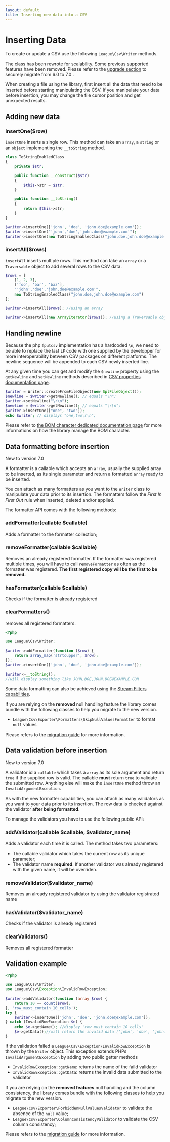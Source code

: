 ```yaml
---
layout: default
title: Inserting new data into a CSV
---
```


# Inserting Data

To create or update a CSV use the following `League\Csv\Writer` methods.

<p class="message-warning">The class has been rewrote for scalability. Some previous supported features have been removed. Please refer to the <a href="/upgrading/7.0/">upgrade section</a> to securely migrate from 6.0 to 7.0 .</p>

<p class="message-info">When creating a file using the library, first insert all the data that need to be inserted before starting manipulating the CSV. If you manipulate your data before insertion, you may change the file cursor position and get unexpected results.</p>

## Adding new data

### insertOne($row)

`insertOne` inserts a single row. This method can take an `array`, a `string` or
an `object` implementing the `__toString` method.

~~~php
class ToStringEnabledClass
{
    private $str;

    public function __construct($str)
    {
        $this->str = $str;
    }

    public function __toString()
    {
        return $this->str;
    }
}

$writer->insertOne(['john', 'doe', 'john.doe@example.com']);
$writer->insertOne("'john','doe','john.doe@example.com'");
$writer->insertOne(new ToStringEnabledClass("john,doe,john.doe@example.com"))
~~~

### insertAll($rows)

`insertAll` inserts multiple rows. This method can take an `array` or a
`Traversable` object to add several rows to the CSV data.

~~~php
$rows = [
    [1, 2, 3],
    ['foo', 'bar', 'baz'],
    "'john','doe','john.doe@example.com'",
    new ToStringEnabledClass("john,doe,john.doe@example.com")
];

$writer->insertAll($rows); //using an array

$writer->insertAll(new ArrayIterator($rows)); //using a Traversable object
~~~

## Handling newline

Because the php `fputcsv` implementation has a hardcoded `\n`, we need to be able to replace the last `LF` code with one supplied by the developper for more interoperability between CSV packages on different platforms. The newline sequence will be appended to each CSV newly inserted line.

At any given time you can get and modify the `$newline` property using the `getNewline` and `setNewline` methods described in <a href="/properties/">CSV properties documentation page</a>.

~~~php
$writer = Writer::createFromFileObject(new SplFileObject());
$newline = $writer->getNewline(); // equals "\n";
$writer->setNewline("\r\n");
$newline = $writer->getNewline(); // equals "\r\n";
$writer->insertOne(["one", "two"]);
echo $writer; // displays "one,two\r\n";
~~~

<p class="message-info">Please refer to <a href="/bom/">the BOM character dedicated documentation page</a> for more informations on how the library manage the BOM character.</p>

## Data formatting before insertion

<p class="message-notice">New to version 7.0</p>

A formatter is a callable which accepts an `array`, usually the supplied array to be inserted, as its single parameter and return a formatted `array` ready to be inserted.

You can attach as many formatters as you want to the `Writer` class to manipulate your data prior to its insertion. The formatters follow the *First In First Out* rule when inserted, deleted and/or applied.

 The formatter API comes with the following methods:

### addFormatter(callable $callable)

Adds a formatter to the formatter collection;

### removeFormatter(callable $callable)

Removes an already registered formatter. If the formatter was registered multiple times, you will have to call `removeFormatter` as often as the formatter was registered. **The first registered copy will be the first to be removed.**

### hasFormatter(callable $callable)

Checks if the formatter is already registered

### clearFormatters()

removes all registered formatters.

~~~php
<?php

use League\Csv\Writer;

$writer->addFormatter(function ($row) {
    return array_map('strtoupper', $row);
});
$writer->insertOne(['john', 'doe', 'john.doe@example.com']);

$writer->__toString();
//will display something like JOHN,DOE,JOHN.DOE@EXAMPLE.COM
~~~

<p class="message-info">Some data formatting can also be achieved using the <a href="/fitering/">Stream Filters capabilities</a>.</p>

If you are relying on the **removed** null handling feature the library comes bundle with the following classes to help you migrate to the new version.

- `League\Csv\Exporter\Formatters\SkipNullValuesFormatter` to format `null` values

Please refers to the <a href="/upgrading/7.0/">migration guide</a> for more information.

## Data validation before insertion

<p class="message-notice">New to version 7.0</p>

A validator id a `callable` which takes a `array` as its sole argument and return `true` if the supplied row is valid. The callable **must** return `true` to validate the submitted row. Anything else will make the `insertOne` method throw an `InvalidArgumentException`.

As with the new formatter capabilities, you can attach as many validators as you want to your data prior to its insertion. The row data is checked against the validator **after being formatted**.

To manage the validators you have to use the following public API:

### addValidator(callable $callable, $validator_name)

Adds a validator each time it is called. The method takes two parameters:
- The callable validator which takes the current row as its unique parameter;
- The validator name **required**. If another validator was already registered with the given name, it will be overriden.

### removeValidator($validator_name)

Removes an already registered validator by using the validator registrated name

### hasValidator($validator_name)

Checks if the validator is already registered

### clearValidators()

Removes all registered formatter

## Validation example

~~~php
<?php

use League\Csv\Writer;
use League\Csv\Exception\InvalidRowException;

$writer->addValidator(function (array $row) {
    return 10 == count($row);
}, 'row_must_contain_10_cells');
try {
    $writer->insertOne(['john', 'doe', 'john.doe@example.com']);
} catch (InvalidRowException $e) {
    echo $e->getName(); //display 'row_must_contain_10_cells'
    $e->getData();//will return the invalid data ['john', 'doe', 'john.doe@example.com']
}
~~~

If the validation failed a `League\Csv\Exception\InvalidRowException` is thrown by the `Writer` object. 
This exception extends PHPs `InvalidArgumentException` by adding two public getter methods

- `InvalidRowException::getName`: returns the name of the faild validator
- `InvalidRowException::getData`: returns the invalid data submitted to the validator


If you are relying on the **removed features** null handling and the column consistency, the library comes bundle with the following classes to help you migrate to the new version.

- `League\Csv\Exporter\ForbiddenNullValuesValidator` to validate the absence of the `null` value;
- `League\Csv\Exporter\ColumnConsistencyValidator` to validate the CSV column consistency;

Please refers to the <a href="/upgrading/7.0/">migration guide</a> for more information.
